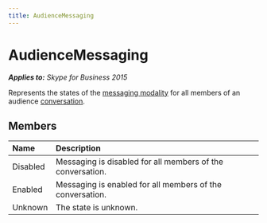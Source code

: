 ```yaml
---
title: AudienceMessaging
---
```

# AudienceMessaging


_**Applies to:** Skype for Business 2015_

Represents the states of the [messaging modality](messaging_ref.md) for all members of an audience [conversation](conversation_ref.md).
            
## Members



|**Name**|**Description**|
|:-----|:-----|
|Disabled|Messaging is disabled for all members of the conversation.|
|Enabled|Messaging is enabled for all members of the conversation.|
|Unknown|The state is unknown.|
